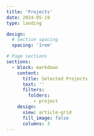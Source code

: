 ```yaml
---
title: 'Projects'
date: 2024-05-19
type: landing

design:
  # Section spacing
  spacing: '1rem'

# Page sections
sections:
  - block: markdown
    content:
      title: Selected Projects
      text: ''
      filters:
        folders:
          - project
    design:
      view: article-grid
      fill_image: false
      columns: 3
---
```

